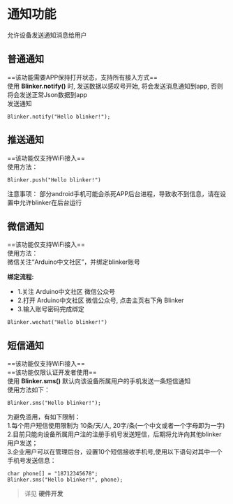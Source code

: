 # 通知功能  
允许设备发送通知消息给用户  


## 普通通知
==该功能需要APP保持打开状态，支持所有接入方式==  
使用 **Blinker.notify()** 时, 发送数据以感叹号开始, 将会发送消息通知到app, 否则将会发送正常Json数据到app  
发送通知  
```
Blinker.notify("Hello blinker!");
```

## 推送通知  
==该功能仅支持WiFi接入==  
使用方法：  
```
Blinker.push("Hello blinker!")
```

注意事项：
部分android手机可能会杀死APP后台进程，导致收不到信息，请在设置中允许blinker在后台运行  

## 微信通知  
==该功能仅支持WiFi接入==  
使用方法：  
微信关注“Arduino中文社区”，并绑定blinker账号  

**绑定流程:**  
- 1.关注 Arduino中文社区 微信公众号
- 2.打开 Arduino中文社区 微信公众号, 点击主页右下角 Blinker  
- 3.输入账号密码完成绑定  

```
Blinker.wechat("Hello blinker!")
```

## 短信通知  
==该功能仅支持WiFi接入==  
==该功能仅限认证开发者使用==  
使用 **Blinker.sms()** 默认向该设备所属用户的手机发送一条短信通知  
使用方法如下：
```
Blinker.sms("Hello blinker!");
```
为避免滥用，有如下限制：  
1.每个用户短信使用限制为 10条/天/人, 20字/条(一个中文或者一个字母即为一字)  
2.目前只能向设备所属用户注的注册手机号发送短信，后期将允许向其他blinker用户发送；  
3.企业用户可以在管理后台，设置10个短信接收手机号,使用以下语句对其中一个手机号发送信息：
```
char phone[] = "18712345678";
Blinker.sms("Hello blinker!", phone);
```


> 详见 **硬件开发**  
